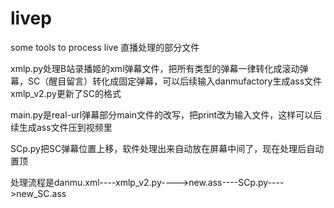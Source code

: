 # livep
some tools to process live 直播处理的部分文件  
  
xmlp.py处理B站录播姬的xml弹幕文件，把所有类型的弹幕一律转化成滚动弹幕，SC（醒目留言）转化成固定弹幕，可以后续输入danmufactory生成ass文件  
xmlp_v2.py更新了SC的格式  
  
main.py是real-url弹幕部分main文件的改写，把print改为输入文件，这样可以后续生成ass文件压到视频里  
  
SCp.py把SC弹幕位置上移，软件处理出来自动放在屏幕中间了，现在处理后自动置顶
  
处理流程是danmu.xml----xmlp_v2.py---->new.ass----SCp.py---->new_SC.ass
